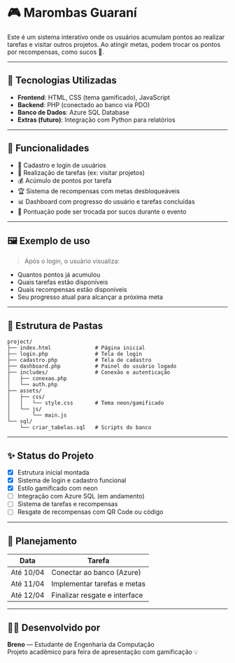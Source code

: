 
# 🎮 Marombas Guaraní

Este é um sistema interativo onde os usuários acumulam pontos ao realizar tarefas e visitar outros projetos. Ao atingir metas, podem trocar os pontos por recompensas, como sucos 🧃.

---

## 🚀 Tecnologias Utilizadas

- **Frontend**: HTML, CSS (tema gamificado), JavaScript
- **Backend**: PHP (conectado ao banco via PDO)
- **Banco de Dados**: Azure SQL Database
- **Extras (futuro)**: Integração com Python para relatórios

---

## 🧩 Funcionalidades

- 🔐 Cadastro e login de usuários
- 🎯 Realização de tarefas (ex: visitar projetos)
- 💰 Acúmulo de pontos por tarefa
- 🏆 Sistema de recompensas com metas desbloqueáveis
- 📊 Dashboard com progresso do usuário e tarefas concluídas
- 🍹 Pontuação pode ser trocada por sucos durante o evento

---

## 🖼️ Exemplo de uso

> Após o login, o usuário visualiza:
- Quantos pontos já acumulou
- Quais tarefas estão disponíveis
- Quais recompensas estão disponíveis
- Seu progresso atual para alcançar a próxima meta

---

## 📁 Estrutura de Pastas

```
project/
├── index.html              # Página inicial
├── login.php               # Tela de login
├── cadastro.php            # Tela de cadastro
├── dashboard.php           # Painel do usuário logado
├── includes/               # Conexão e autenticação
│   ├── conexao.php
│   └── auth.php
├── assets/
│   ├── css/
│   │   └── style.css       # Tema neon/gamificado
│   └── js/
│       └── main.js
└── sql/
    └── criar_tabelas.sql   # Scripts do banco
```

---

## ✨ Status do Projeto

- [x] Estrutura inicial montada
- [x] Sistema de login e cadastro funcional
- [x] Estilo gamificado com neon
- [ ] Integração com Azure SQL (em andamento)
- [ ] Sistema de tarefas e recompensas
- [ ] Resgate de recompensas com QR Code ou código

---

## 📅 Planejamento

| Data       | Tarefa                          |
|------------|----------------------------------|
| Até 10/04  | Conectar ao banco (Azure)        |
| Até 11/04  | Implementar tarefas e metas      |
| Até 12/04  | Finalizar resgate e interface    |

---

## 👨‍💻 Desenvolvido por

**Breno** — Estudante de Engenharia da Computação  
Projeto acadêmico para feira de apresentação com gamificação 💡
